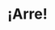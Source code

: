 ---
permalink: /index.html
layout: null
artist : Solletico
title : ¡Arre!
url : http://solletico.bandcamp.com/
ident: Solletico
categories: trabajos
---